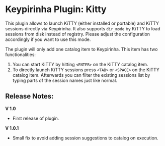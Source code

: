 Keypirinha Plugin: Kitty
=========

This plugin allows to launch KiTTY (either installed or portable) and KiTTY sessions directly via Keypirinha. It also supports `dir_mode` by KiTTY to load sessions from disk instead of registry. Please adjust the configuration accordingly if you want to use this mode.

The plugin will only add one catalog item to Keypirinha. This item has two functionalities:

1. You can start KiTTY by hitting `<ENTER>` on the KiTTY catalog item. 
2. To directly launch KiTTY sessions press `<TAB>` or `<SPACE>` on the KiTTY catalog item. Afterwards you can filter the existing sessions list by typing parts of the session names just like normal.


## Release Notes: ##

**V 1.0**
- First release of plugin.

**V 1.0.1**
- Small fix to avoid adding session suggestions to catalog on execution.
